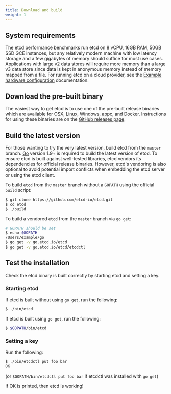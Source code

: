 ```yaml
---
title: Download and build
weight: 1
---
```


## System requirements

The etcd performance benchmarks run etcd on 8 vCPU, 16GB RAM, 50GB SSD GCE instances, but any relatively modern machine with low latency storage and a few gigabytes of memory should suffice for most use cases. Applications with large v2 data stores will require more memory than a large v3 data store since data is kept in anonymous memory instead of memory mapped from a file. For running etcd on a cloud provider, see the [Example hardware configuration][example-hardware-configuration] documentation.

## Download the pre-built binary

The easiest way to get etcd is to use one of the pre-built release binaries which are available for OSX, Linux, Windows, appc, and Docker. Instructions for using these binaries are on the [GitHub releases page][github-release].

## Build the latest version

For those wanting to try the very latest version, build etcd from the `master` branch. [Go](https://golang.org/) version 1.9+ is required to build the latest version of etcd. To ensure etcd is built against well-tested libraries, etcd vendors its dependencies for official release binaries. However, etcd's vendoring is also optional to avoid potential import conflicts when embedding the etcd server or using the etcd client.

To build `etcd` from the `master` branch without a `GOPATH` using the official `build` script:

```sh
$ git clone https://github.com/etcd-io/etcd.git
$ cd etcd
$ ./build
```

To build a vendored `etcd` from the `master` branch via `go get`:

```sh
# GOPATH should be set
$ echo $GOPATH
/Users/example/go
$ go get -v go.etcd.io/etcd
$ go get -v go.etcd.io/etcd/etcdctl
```

## Test the installation

Check the etcd binary is built correctly by starting etcd and setting a key.

### Starting etcd

If etcd is built without using `go get`, run the following:

```sh
$ ./bin/etcd
```
If etcd is built using `go get`, run the following:

```sh
$ $GOPATH/bin/etcd
```

### Setting a key

Run the following:

```sh
$ ./bin/etcdctl put foo bar
OK
```

(or `$GOPATH/bin/etcdctl put foo bar` if etcdctl was installed with `go get`)

If OK is printed, then etcd is working!

[example-hardware-configuration]: https://coreos.com/etcd/docs/latest/op-guide/hardware.html#example-hardware-configurations
[github-release]: https://github.com/etcd-io/etcd/releases/
[go]: https://golang.org/doc/install
[build-script]: ../build
[cmd-directory]: ../cmd
[example-hardware-configurations]: op-guide/hardware.md#example-hardware-configurations
